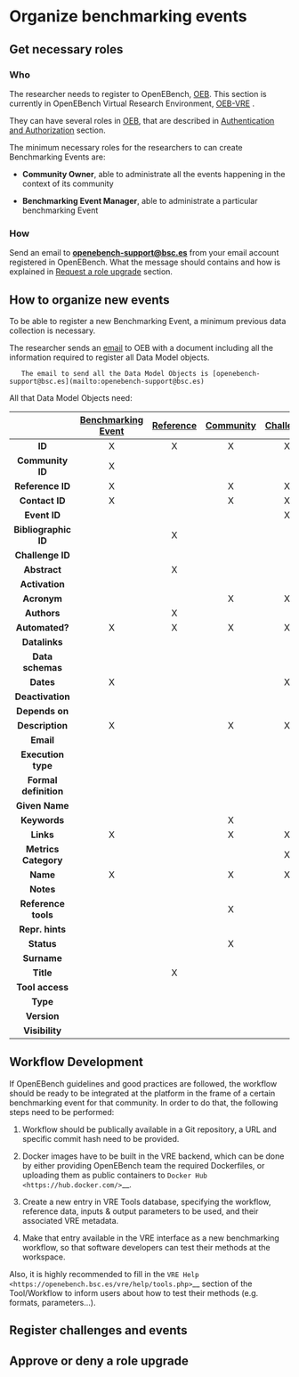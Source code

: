 # Organize benchmarking events

## Get necessary roles

### Who

The researcher needs to register to OpenEBench, [OEB](https://openebench.bsc.es/dashboard). This section is currently in OpenEBench Virtual Research Environment, [OEB-VRE](https://inb.bsc.es/auth/realms/openebench/protocol/openid-connect/auth?state=f5f54a64b3adc893017d9e55aa2ec4e3&response_type=code&approval_prompt=auto&redirect_uri=https%3A%2F%2Fopenebench.bsc.es%2Fvre%2F%2Fapplib%2FloginToken.php&client_id=oeb-vre) .

They can have several roles in [OEB](https://openebench.bsc.es/dashboard), that are described in [Authentication and Authorization](../../technical_references/7_authentication_and_authorization.md) section.

The minimum necessary roles for the researchers to can create Benchmarking Events are:
   -  **Community Owner**, able to administrate all the events happening in the context of its community
   
   -  **Benchmarking Event Manager**, able to administrate a particular benchmarking Event

### How

Send an email to **openebench-support@bsc.es** from your email account registered in OpenEBench. What the message should contains and how is explained in [Request a role upgrade](./users_accounts.md) section.


## How to organize new events

To be able to register a new Benchmarking Event, a minimum previous data collection is necessary.

The researcher sends an [email](mailto:openebench-support@bsc.es) to OEB with a document including all the information required to register all Data Model objects.

```{note}
   The email to send all the Data Model Objects is [openebench-support@bsc.es](mailto:openebench-support@bsc.es)
```
   
All that Data Model Objects need:

| |[Benchmarking Event](https://github.com/inab/benchmarking-data-model/blob/2.0.x/json-schemas/2.0.x/benchmarkingEvent.json) | [Reference](https://github.com/inab/benchmarking-data-model/blob/2.0.x/json-schemas/2.0.x/reference.json) | [Community](https://github.com/inab/benchmarking-data-model/blob/2.0.x/json-schemas/2.0.x/community.json) | [Challenge](https://github.com/inab/benchmarking-data-model/blob/2.0.x/json-schemas/2.0.x/challenge.json) | [Contact](https://github.com/inab/benchmarking-data-model/blob/2.0.x/json-schemas/2.0.x/contact.json) | [Dataset](https://github.com/inab/benchmarking-data-model/blob/2.0.x/json-schemas/2.0.x/dataset.json) | [Metrics](https://github.com/inab/benchmarking-data-model/blob/2.0.x/json-schemas/2.0.x/metrics.json) | [Tool](https://github.com/inab/benchmarking-data-model/blob/2.0.x/json-schemas/2.0.x/tool.json) |
|:--------------------:|:-----------------:|:---------:|:---------:|:---------:|:-------:|:-------:|:-------:|:----:|
| **ID**               |         X         |     X     |     X     |     X     |    X    |    X    |    X    |   X  |  
| **Community ID**     |         X         |           |           |           |    X    |    X    |         |   X  |
| **Reference ID**     |         X         |           |     X     |     X     |         |    X    |    X    |      |
| **Contact ID**       |         X         |           |     X     |     X     |         |    X    |    X    |   X  |
| **Event ID**         |                   |           |           |     X     |         |         |         |      |
| **Bibliographic ID** |                   |     X     |           |           |         |         |         |      |
| **Challenge ID**     |                   |           |           |           |         |    X    |         |      |
| **Abstract**         |                   |     X     |           |           |         |         |         |      |
| **Activation**       |                   |           |           |           |         |         |         |   X  |
| **Acronym**          |                   |           |     X     |     X     |         |         |         |      |
| **Authors**          |                   |     X     |           |           |         |         |         |      |
| **Automated?**       |         X         |     X     |     X     |     X     |         |         |         |      |
| **Datalinks**        |                   |           |           |           |         |    X    |         |      |
| **Data schemas**     |                   |           |           |           |         |         |    X    |      |
| **Dates**            |         X         |           |           |     X     |         |         |         |      |
| **Deactivation**     |                   |           |           |           |         |         |         |   X  |
| **Depends on**       |                   |           |           |           |         |    X    |         |      |
| **Description**      |         X         |           |     X     |     X     |         |         |    X    |   X  |
| **Email**            |                   |           |           |           |    X    |         |         |      |
| **Execution type**   |                   |           |           |           |         |         |    X    |      |
| **Formal definition**|                   |           |           |           |         |         |    X    |      |
| **Given Name**       |                   |           |           |           |    X    |         |         |      |
| **Keywords**         |                   |           |     X     |           |         |         |         |      |
| **Links**            |         X         |           |     X     |     X     |    X    |         |    X    |      |
| **Metrics Category** |                   |           |           |     X     |         |         |         |      |
| **Name**             |         X         |           |     X     |     X     |         |    X    |    X    |   X  |
| **Notes**            |                   |           |           |           |    X    |         |         |      |
| **Reference tools**  |                   |           |     X     |           |         |         |         |      |
| **Repr. hints**      |                   |           |           |           |         |         |    X    |      |
| **Status**           |                   |           |     X     |           |         |         |         |   X  |
| **Surname**          |                   |           |           |           |    X    |         |         |      |
| **Title**            |                   |     X     |           |           |         |    X    |         |      |
| **Tool access**      |                   |           |           |           |         |         |         |   X  |
| **Type**             |                   |           |           |           |         |    X    |         |      |
| **Version**          |                   |           |           |           |         |    X    |         |      |
| **Visibility**       |                   |           |           |           |         |    X    |         |      |




## Workflow Development

If OpenEBench guidelines and good practices are followed, the workflow should be ready to be integrated at the platform in the frame of a certain benchmarking event for that community. In order to do that, the following steps need to be performed:

1.  Workflow should be publically available in a Git repository, a URL and specific commit hash need to be provided.

2.  Docker images have to be built in the VRE backend, which can be done by either providing OpenEBench team the required Dockerfiles, or uploading them as public containers to `Docker Hub <https://hub.docker.com/>`__.

3.  Create a new entry in VRE Tools database, specifying the workflow, reference data, inputs & output parameters to be used, and their associated VRE metadata.

4.  Make that entry available in the VRE interface as a new benchmarking workflow, so that software developers can test their methods at the workspace.

Also, it is highly recommended to fill in the `VRE Help <https://openebench.bsc.es/vre/help/tools.php>`__ section of the Tool/Workflow to inform users about how to test their methods (e.g. formats, parameters...).

## Register challenges and events

## Approve or deny a role upgrade

